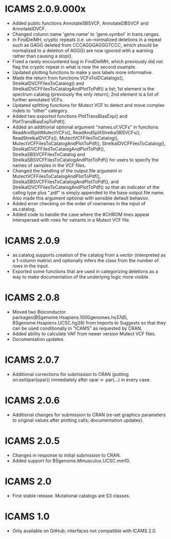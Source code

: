 # ICAMS 2.0.9.000x
* Added public functions AnnotateSBSVCF, AnnotateDBSVCF and
  AnnotateIDVCF.
* Changed column name 'gene.name' to 'gene.symbol' in trans.ranges.
* In FindDelMH, cryptic repeats (i.e. un-normalized deletions in a repeat 
  such as GAGG deleted from CCCAGGGAGGGTCCC, which should be normalized
  to a deletion of AGGG) are now ignored with a warning rather than
  causing a stop().
* Fixed a rarely encountered bug in FindDelMH, which previously did not flag the
  cryptic repeat in what is now the second example.
* Updated plotting functions to make y axis labels more informative.
* Made the return from functions VCFsToIDCatalogs(), StrelkaIDVCFFilesToCatalog()
  and StrelkaIDVCFFilesToCatalogAndPlotToPdf() a list; 1st element is the
  spectrum catalog (previously the only return); 2nd element is a list of
  further annotated VCFs.
* Updated splitting functions for Mutect VCF to detect and move complex
  indels to "other" category.
* Added two exported functions PlotTransBiasExp() and PlotTransBiasExpToPdf().
* Added an additional optional argument "names.of.VCFs" in functions
  ReadAndSplitMutectVCFs(), ReadAndSplitStrelkaSBSVCFs(), ReadStrelkaIDVCFs(),
  MutectVCFFilesToCatalog(), MutectVCFFilesToCatalogAndPlotToPdf(),
  StrelkaIDVCFFilesToCatalog(), StrelkaIDVCFFilesToCatalogAndPlotToPdf(),
  StrelkaSBSVCFFilesToCatalog and StrelkaSBSVCFFilesToCatalogAndPlotToPdf()
  for users to specify the names of samples in the VCF files.
* Changed the handling of the output.file argument in
  MutectVCFFilesToCatalogAndPlotToPdf(), StrelkaSBSVCFFilesToCatalogAndPlotToPdf(), 
  and StrelkaIDVCFFilesToCatalogAndPlotToPdf()
  so that an indicator of the catlog type plus ".pdf" is simply
  appended to the base output.file name. Also made this argument
  optional with sensible default behavior.
* Added error checking on the order of rownames in the input of
  as.catalog.
* Added code to handle the case where the #CHROM lines appear
  interspersed with rows for vairants in a Mutect VCF file.

# ICAMS 2.0.9
* as.catalog supports creation of the catalog from a vector (interpreted
  as a 1-column matrix) and optionally infers the class from the
  number of rows in the input.
* Exported some functions that are used in categorizing deletions as 
  a way to make documentation of the underlying logic more visible.

# ICAMS 2.0.8
* Moved two Bioconductor packages(BSgenome.Hsapiens.1000genomes.hs37d5, 
  BSgenome.Hsapiens.UCSC.hg38) from Imports to Suggests so that they can
  be used conditionally in "ICAMS" as requested by CRAN.
* Added ability to calculate VAF from newer version Mutect VCF files.
* Documentation updates.

# ICAMS 2.0.7
* Additional corrections for submission to CRAN
  (putting on.exit(par(opar)) immediately after
  opar <- par(...)
  in every case.

# ICAMS 2.0.6
* Additional changes for submission to CRAN (re-set
  graphics parameters to original values after plotting
  calls; documentation updates).

# ICAMS 2.0.5
* Changes in response to initial submission to CRAN.
* Added support for BSgenome.Mmusculus.UCSC.mm10. 

# ICAMS 2.0
* First stable release. Mutational catalogs are S3 classes.

# ICAMS 1.0
* Only available on GitHub; interfaces not compatible with ICAMS 2.0.

